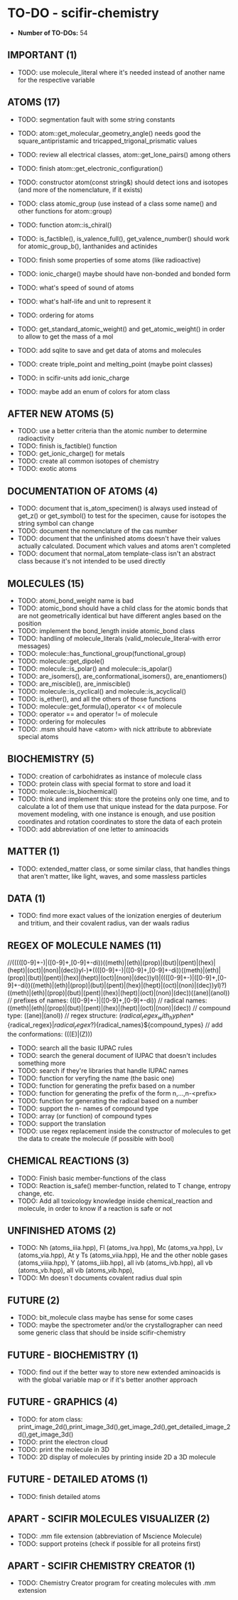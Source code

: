 # TO-DO - scifir-chemistry

- **Number of TO-DOs:** 54

## IMPORTANT (1)

- TODO: use molecule_literal where it's needed instead of another name for the respective variable

## ATOMS (17)

- TODO: segmentation fault with some string constants

- TODO: atom::get_molecular_geometry_angle() needs good the square_antipristamic and tricapped_trigonal_prismatic values
- TODO: review all electrical classes, atom::get_lone_pairs() among others
- TODO: finish atom::get_electronic_configuration()

- TODO: constructor atom(const string&) should detect ions and isotopes (and more of the nomenclature, if it exists)

- TODO: class atomic_group (use instead of a class some name() and other functions for atom::group)
- TODO: function atom::is_chiral()
- TODO: is_factible(), is_valence_full(), get_valence_number() should work for atomic_group_b(), lanthanides and actinides
- TODO: finish some properties of some atoms (like radioactive)

- TODO: ionic_charge() maybe should have non-bonded and bonded form

- TODO: what's speed of sound of atoms
- TODO: what's half-life and unit to represent it
- TODO: ordering for atoms

- TODO: get_standard_atomic_weight() and get_atomic_weight() in order to allow to get the mass of a mol

- TODO: add sqlite to save and get data of atoms and molecules
- TODO: create triple_point and melting_point (maybe point classes)

- TODO: in scifir-units add ionic_charge
- TODO: maybe add an enum of colors for atom class

## AFTER NEW ATOMS (5)

- TODO: use a better criteria than the atomic number to determine radioactivity
- TODO: finish is_factible() function
- TODO: get_ionic_charge() for metals
- TODO: create all common isotopes of chemistry
- TODO: exotic atoms

## DOCUMENTATION OF ATOMS (4)

- TODO: document that is_atom_specimen() is always used instead of get_z() or get_symbol() to test for the specimen, cause for isotopes the string symbol can change
- TODO: document the nomenclature of the cas number
- TODO: document that the unfinished atoms doesn't have their values actually calculated. Document which values and atoms aren't completed
- TODO: document that normal_atom template-class isn't an abstract class because it's not intended to be used directly

## MOLECULES (15)

- TODO: atomi_bond_weight name is bad
- TODO: atomic_bond should have a child class for the atomic bonds that are not geometrically identical but have different angles based on the position
- TODO: implement the bond_length inside atomic_bond class
- TODO: handling of molecule_literals (valid_molecule_literal-with error messages)
- TODO: molecule::has_functional_group(functional_group)
- TODO: molecule::get_dipole()
- TODO: molecule::is_polar() and molecule::is_apolar()
- TODO: are_isomers(), are_conformational_isomers(), are_enantiomers()
- TODO: are_miscible(), are_inmiscible()
- TODO: molecule::is_cyclical() and molecule::is_acyclical()
- TODO: is_ether(), and all the others of those functions
- TODO: molecule::get_formula(),operator << of molecule
- TODO: operator == and operator != of molecule
- TODO: ordering for molecules
- TODO: .msm should have \<atom\> with nick attribute to abbreviate special atoms

## BIOCHEMISTRY (5)

- TODO: creation of carbohidrates as instance of molecule class
- TODO: protein class with special format to store and load it
- TODO: molecule::is_biochemical()
- TODO: think and implement this: store the proteins only one time, and to calculate a lot of them use that unique instead for the data purpose. For movement modeling, with one instance is enough, and use position coordinates and rotation coordinates to store the data of each protein
- TODO: add abbreviation of one letter to aminoacids

## MATTER (1)

- TODO: extended_matter class, or some similar class, that handles things that aren't matter, like light, waves, and some massless particles

## DATA (1)

- TODO: find more exact values of the ionization energies of deuterium and tritium, and their covalent radius, van der waals radius

## REGEX OF MOLECULE NAMES (11)

//(((([0-9]+-)|([0-9]+,[0-9]+-di))((meth)|(eth)|(prop)|(but)|(pent)|(hex)|(hept)|(oct)|(non)|(dec))yl-)*((([0-9]+-)|([0-9]+,[0-9]+-di))((meth)|(eth)|(prop)|(but)|(pent)|(hex)|(hept)|(oct)|(non)|(dec))yl)|((([0-9]+-)|([0-9]+,[0-9]+-di))((meth)|(eth)|(prop)|(but)|(pent)|(hex)|(hept)|(oct)|(non)|(dec))yl)?)((meth)|(eth)|(prop)|(but)|(pent)|(hex)|(hept)|(oct)|(non)|(dec))((ane)|(anol))
// prefixes of names: (([0-9]+-)|([0-9]+,[0-9]+-di))
// radical names: ((meth)|(eth)|(prop)|(but)|(pent)|(hex)|(hept)|(oct)|(non)|(dec))
// compound type: ((ane)|(anol))
// regex structure: (${radical_regex_with_hyphen}*${radical_regex}|${radical_regex}?)${radical_names}${compound_types}
// add the conformations: \(((E)|(Z))\)

- TODO: search all the basic IUPAC rules
- TODO: search the general document of IUPAC that doesn't includes something more
- TODO: search if they're libraries that handle IUPAC names
- TODO: function for veryfing the name (the basic one)
- TODO: function for generating the prefix based on a number
- TODO: function for generating the prefix of the form n,...,n-\<prefix\>
- TODO: function for generating the radical based on a number
- TODO: support the n- names of compound type
- TODO: array (or function) of compound types
- TODO: support the translation
- TODO: use regex replacement inside the constructor of molecules to get the data to create the molecule (if possible with bool)

## CHEMICAL REACTIONS (3)

- TODO: Finish basic member-functions of the class
- TODO: Reaction is_safe() member-function, related to T change, entropy change, etc.
- TODO: Add all toxicology knowledge inside chemical_reaction and molecule, in order to know if a reaction is safe or not

## UNFINISHED ATOMS (2)

- TODO: Nh (atoms_iiia.hpp), Fl (atoms_iva.hpp), Mc (atoms_va.hpp), Lv (atoms_via.hpp), At y Ts (atoms_viia.hpp), He and the other noble gases (atoms_viiia.hpp), Y (atoms_iiib.hpp), all ivb (atoms_ivb.hpp), all vb (atoms_vb.hpp), all vib (atoms_vib.hpp),
- TODO: Mn doesn´t documents covalent radius dual spin

## FUTURE (2)

- TODO: bit_molecule class maybe has sense for some cases
- TODO: maybe the spectrometer and/or the crystallographer can need some generic class that should be inside scifir-chemistry

## FUTURE - BIOCHEMISTRY (1)

- TODO: find out if the better way to store new extended aminoacids is with the global variable map or if it's better another approach

## FUTURE - GRAPHICS (4)

- TODO: for atom class: print_image_2d(),print_image_3d(),get_image_2d(),get_detailed_image_2d(),get_image_3d()
- TODO: print the electron cloud
- TODO: print the molecule in 3D
- TODO: 2D display of molecules by printing inside 2D a 3D molecule

## FUTURE - DETAILED ATOMS (1)

- TODO: finish detailed atoms

## APART - SCIFIR MOLECULES VISUALIZER (2)

- TODO: .mm file extension (abbreviation of Mscience Molecule)
- TODO: support proteins (check if possible for all proteins first)

## APART - SCIFIR CHEMISTRY CREATOR (1)

- TODO: Chemistry Creator program for creating molecules with .mm extension

